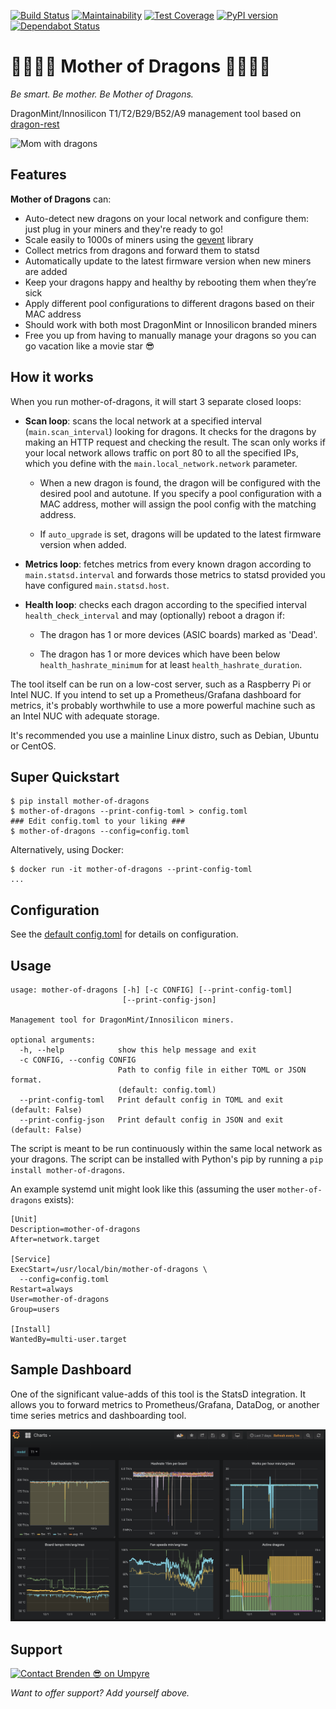 [![Build Status](https://travis-ci.org/brndnmtthws/mother-of-dragons.svg?branch=master)](https://travis-ci.org/brndnmtthws/mother-of-dragons) [![Maintainability](https://api.codeclimate.com/v1/badges/b555c676a4940731d47f/maintainability)](https://codeclimate.com/github/brndnmtthws/mother-of-dragons/maintainability) [![Test Coverage](https://api.codeclimate.com/v1/badges/b555c676a4940731d47f/test_coverage)](https://codeclimate.com/github/brndnmtthws/mother-of-dragons/test_coverage) [![PyPI version](https://badge.fury.io/py/mother-of-dragons.svg)](https://badge.fury.io/py/mother-of-dragons) [![Dependabot Status](https://api.dependabot.com/badges/status?host=github&repo=brndnmtthws/mother-of-dragons)](https://dependabot.com)

# 🐲👸🔥🐉 Mother of Dragons 🐲👸🔥🐉

_Be smart. Be mother. Be Mother of Dragons._

DragonMint/Innosilicon T1/T2/B29/B52/A9 management tool based on
[dragon-rest](https://github.com/brndnmtthws/dragon-rest)

![Mom with dragons](/mom.gif?raw=true)

## Features

**Mother of Dragons** can:

- Auto-detect new dragons on your local network and configure them:
  just plug in your miners and they're ready to go!
- Scale easily to 1000s of miners using the [gevent](http://www.gevent.org/)
  library
- Collect metrics from dragons and forward them to statsd
- Automatically update to the latest firmware version when new miners are
  added
- Keep your dragons happy and healthy by rebooting them when they’re sick
- Apply different pool configurations to different dragons based on their
  MAC address
- Should work with both most DragonMint or Innosilicon branded miners
- Free you up from having to manually manage your dragons so you can go
  vacation like a movie star 😎

## How it works

When you run mother-of-dragons, it will start 3 separate closed loops:

- **Scan loop**: scans the local network at a specified interval
  (`main.scan_interval`) looking for dragons. It checks for the dragons by
  making an HTTP request and checking the result. The scan only works if
  your local network allows traffic on port 80 to all the specified IPs,
  which you define with the `main.local_network.network` parameter.

  - When a new dragon is found, the dragon will be configured with the
    desired pool and autotune. If you specify a pool configuration with a MAC
    address, mother will assign the pool config with the matching address.

  - If `auto_upgrade` is set, dragons will be updated to the latest
    firmware version when added.

- **Metrics loop**: fetches metrics from every known dragon according to
  `main.statsd.interval` and forwards those metrics to statsd provided you
  have configured `main.statsd.host`.

- **Health loop**: checks each dragon according to the specified interval
  `health_check_interval` and may (optionally) reboot a dragon if:

  - The dragon has 1 or more devices (ASIC boards) marked as 'Dead'.

  - The dragon has 1 or more devices which have been below
    `health_hashrate_minimum` for at least
    `health_hashrate_duration`.

The tool itself can be run on a low-cost server, such as a Raspberry Pi or
Intel NUC. If you intend to set up a Prometheus/Grafana dashboard for
metrics, it's probably worthwhile to use a more powerful machine such as an
Intel NUC with adequate storage.

It's recommended you use a mainline Linux distro, such as Debian, Ubuntu or
CentOS.

## Super Quickstart

```ShellSession
$ pip install mother-of-dragons
$ mother-of-dragons --print-config-toml > config.toml
### Edit config.toml to your liking ###
$ mother-of-dragons --config=config.toml
```

Alternatively, using Docker:

```ShellSession
$ docker run -it mother-of-dragons --print-config-toml
...
```

## Configuration

See the [default config.toml](mother_of_dragons/config.toml) for details on
configuration.

## Usage

```
usage: mother-of-dragons [-h] [-c CONFIG] [--print-config-toml]
                         [--print-config-json]

Management tool for DragonMint/Innosilicon miners.

optional arguments:
  -h, --help            show this help message and exit
  -c CONFIG, --config CONFIG
                        Path to config file in either TOML or JSON format.
                        (default: config.toml)
  --print-config-toml   Print default config in TOML and exit (default: False)
  --print-config-json   Print default config in JSON and exit (default: False)
```

The script is meant to be run continuously within the same local network as
your dragons. The script can be installed with Python's pip by running a
`pip install mother-of-dragons`.

An example systemd unit might look like this (assuming the user
`mother-of-dragons` exists):

```
[Unit]
Description=mother-of-dragons
After=network.target

[Service]
ExecStart=/usr/local/bin/mother-of-dragons \
  --config=config.toml
Restart=always
User=mother-of-dragons
Group=users

[Install]
WantedBy=multi-user.target
```

## Sample Dashboard

One of the significant value-adds of this tool is the StatsD integration. It
allows you to forward metrics to Prometheus/Grafana, DataDog, or another
time series metrics and dashboarding tool.

![Sample Grafana Dashboard](sample-grafana.png)

## Support

[![Contact Brenden 😎 on Umpyre](https://api.umpyre.com/badge/634c76f3513240a4bec1eda7fb5db7ea/badge.svg?width=211.275&height=68.04&name=Brenden%20%F0%9F%98%8E&font_size=18&style=light)](https://umpyre.com/u/634c76f3513240a4bec1eda7fb5db7ea)

_Want to offer support? Add yourself above._
